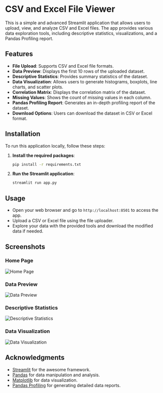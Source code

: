 # CSV and Excel File Viewer

This is a simple and advanced Streamlit application that allows users to upload, view, and analyze CSV and Excel files. The app provides various data exploration tools, including descriptive statistics, visualizations, and a Pandas Profiling report.

## Features

- **File Upload**: Supports CSV and Excel file formats.
- **Data Preview**: Displays the first 10 rows of the uploaded dataset.
- **Descriptive Statistics**: Provides summary statistics of the dataset.
- **Data Visualization**: Allows users to generate histograms, boxplots, line charts, and scatter plots.
- **Correlation Matrix**: Displays the correlation matrix of the dataset.
- **Missing Values**: Shows the count of missing values in each column.
- **Pandas Profiling Report**: Generates an in-depth profiling report of the dataset.
- **Download Options**: Users can download the dataset in CSV or Excel format.

## Installation

To run this application locally, follow these steps:

1. **Install the required packages**:
    ```bash
    pip install -r requirements.txt
    ```

4. **Run the Streamlit application**:
    ```bash
    streamlit run app.py
    ```

## Usage

- Open your web browser and go to `http://localhost:8501` to access the app.
- Upload a CSV or Excel file using the file uploader.
- Explore your data with the provided tools and download the modified data if needed.

## Screenshots

### Home Page
![Home Page](screenshots/home_page.png)

### Data Preview
![Data Preview](screenshots/data_preview.png)

### Descriptive Statistics
![Descriptive Statistics](screenshots/descriptive_statistics.png)

### Data Visualization
![Data Visualization](screenshots/data_visualization.png)

## Acknowledgments

- [Streamlit](https://www.streamlit.io/) for the awesome framework.
- [Pandas](https://pandas.pydata.org/) for data manipulation and analysis.
- [Matplotlib](https://matplotlib.org/) for data visualization.
- [Pandas Profiling](https://pandas-profiling.github.io/pandas-profiling/docs/master/index.html) for generating detailed data reports.
